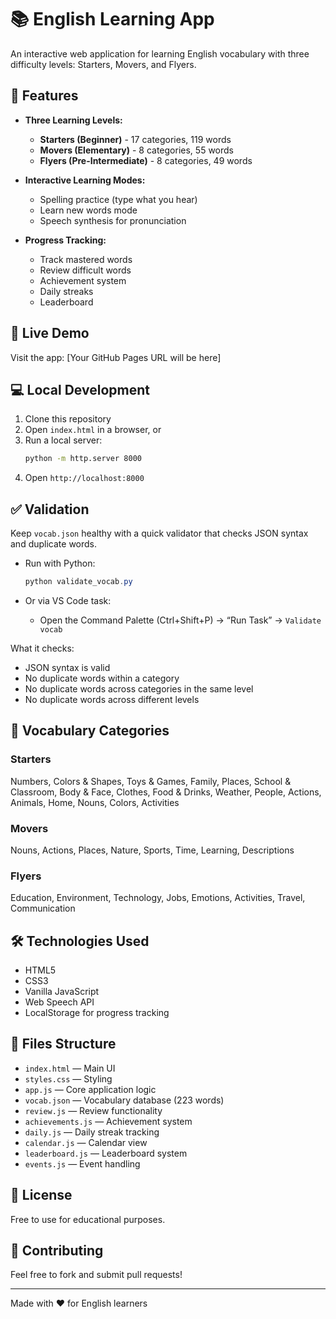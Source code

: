 # 📚 English Learning App

An interactive web application for learning English vocabulary with three difficulty levels: Starters, Movers, and Flyers.

## 🎯 Features

- **Three Learning Levels:**
  - **Starters (Beginner)** - 17 categories, 119 words
  - **Movers (Elementary)** - 8 categories, 55 words  
  - **Flyers (Pre-Intermediate)** - 8 categories, 49 words

- **Interactive Learning Modes:**
  - Spelling practice (type what you hear)
  - Learn new words mode
  - Speech synthesis for pronunciation

- **Progress Tracking:**
  - Track mastered words
  - Review difficult words
  - Achievement system
  - Daily streaks
  - Leaderboard

## 🚀 Live Demo

Visit the app: [Your GitHub Pages URL will be here]

## 💻 Local Development

1. Clone this repository
2. Open `index.html` in a browser, or
3. Run a local server:
   ```bash
   python -m http.server 8000
   ```
4. Open `http://localhost:8000`

## ✅ Validation

Keep `vocab.json` healthy with a quick validator that checks JSON syntax and duplicate words.

- Run with Python:
  ```powershell
  python validate_vocab.py
  ```

- Or via VS Code task:
  - Open the Command Palette (Ctrl+Shift+P) → “Run Task” → `Validate vocab`

What it checks:
- JSON syntax is valid
- No duplicate words within a category
- No duplicate words across categories in the same level
- No duplicate words across different levels

## 📖 Vocabulary Categories

### Starters
Numbers, Colors & Shapes, Toys & Games, Family, Places, School & Classroom, Body & Face, Clothes, Food & Drinks, Weather, People, Actions, Animals, Home, Nouns, Colors, Activities

### Movers
Nouns, Actions, Places, Nature, Sports, Time, Learning, Descriptions

### Flyers
Education, Environment, Technology, Jobs, Emotions, Activities, Travel, Communication

## 🛠️ Technologies Used

- HTML5
- CSS3
- Vanilla JavaScript
- Web Speech API
- LocalStorage for progress tracking

## 📁 Files Structure

- `index.html` — Main UI
- `styles.css` — Styling
- `app.js` — Core application logic
- `vocab.json` — Vocabulary database (223 words)
- `review.js` — Review functionality
- `achievements.js` — Achievement system
- `daily.js` — Daily streak tracking
- `calendar.js` — Calendar view
- `leaderboard.js` — Leaderboard system
- `events.js` — Event handling

## 📄 License

Free to use for educational purposes.

## 🤝 Contributing

Feel free to fork and submit pull requests!

---

Made with ❤️ for English learners
